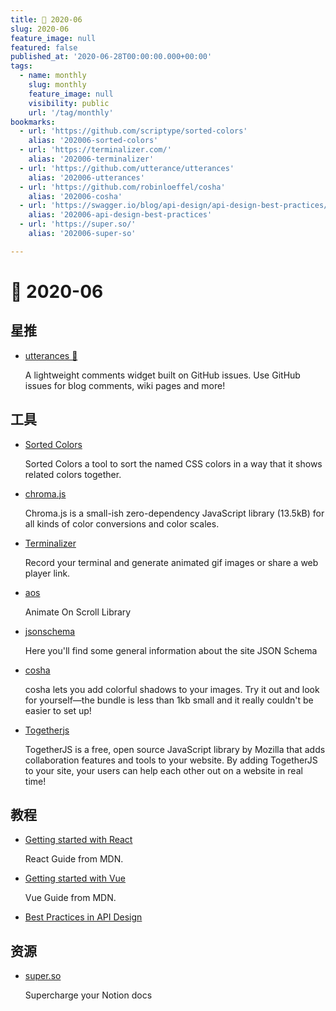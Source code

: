 ```yaml
---
title: 📖 2020-06
slug: 2020-06
feature_image: null
featured: false
published_at: '2020-06-28T00:00:00.000+00:00'
tags:
  - name: monthly
    slug: monthly
    feature_image: null
    visibility: public
    url: '/tag/monthly'
bookmarks:
  - url: 'https://github.com/scriptype/sorted-colors'
    alias: '202006-sorted-colors'
  - url: 'https://terminalizer.com/'
    alias: '202006-terminalizer'
  - url: 'https://github.com/utterance/utterances'
    alias: '202006-utterances'
  - url: 'https://github.com/robinloeffel/cosha'
    alias: '202006-cosha'
  - url: 'https://swagger.io/blog/api-design/api-design-best-practices/'
    alias: '202006-api-design-best-practices'
  - url: 'https://super.so/'
    alias: '202006-super-so'

---
```


# 📖 2020-06

## 星推

- [utterances 🔮](https://github.com/utterance/utterances)

  A lightweight comments widget built on GitHub issues. Use GitHub issues for blog comments, wiki pages and more!

## 工具

- [Sorted Colors](https://github.com/scriptype/sorted-colors)

  Sorted Colors a tool to sort the named CSS colors in a way that it shows related colors together.

  <Bookmark alias="202006-sorted-colors" size="small" />

- [chroma.js](https://github.com/gka/chroma.js)

  Chroma.js is a small-ish zero-dependency JavaScript library (13.5kB) for all kinds of color conversions and color scales.

- [Terminalizer](https://github.com/faressoft/terminalizer)

  Record your terminal and generate animated gif images or share a web player link.

  <Bookmark alias="202006-terminalizer" size="small" />

- [aos](https://github.com/michalsnik/aos)

  Animate On Scroll Library

- [jsonschema](https://cswr.github.io/JsonSchema/spec/objects/)

  Here you'll find some general information about the site JSON Schema

- [cosha](https://github.com/robinloeffel/cosha)

  cosha lets you add colorful shadows to your images. Try it out and look for yourself—the bundle is less than 1kb small and it really couldn't be easier to set up!

  <Bookmark alias="202006-cosha" size="small" />

- [Togetherjs](https://togetherjs.com/)

  TogetherJS is a free, open source JavaScript library by Mozilla that adds collaboration features and tools to your website. By adding TogetherJS to your site, your users can help each other out on a website in real time!


## 教程

- [Getting started with React](https://developer.mozilla.org/en-US/docs/Learn/Tools_and_testing/Client-side_JavaScript_frameworks/React_getting_started)

  React Guide from MDN.

- [Getting started with Vue](https://developer.mozilla.org/en-US/docs/Learn/Tools_and_testing/Client-side_JavaScript_frameworks/Vue_getting_started)

  Vue Guide from MDN.

- [Best Practices in API Design](https://swagger.io/blog/api-design/api-design-best-practices/)

  <Bookmark alias="202006-api-design-best-practices" size="small" />


## 资源

- [super.so](https://super.so/)

  Supercharge your Notion docs

  <Bookmark alias="202006-super-so" size="small" />